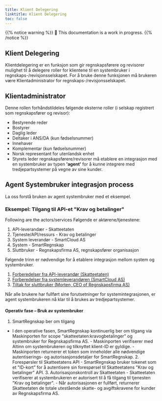 ```yaml
---
title: Klient Delegering
linktitle: Klient Delegering
toc: false
---
```


{{% notice warning %}}
🚧 This documentation is a work in progress.
{{% /notice %}}

## Klient Delegering
Klientdelegering er en funksjon som gir regnskapsførere og revisorer mulighet til å delegere roller for klientene til en systembruker i regnskaps-/revisjonsselskapet.
For å bruke denne funksjonen må brukeren være Klientadministrator for regnskaps-/revisjonsselskapet.

## Klientadministrator
Denne rollen forhåndstildeles følgende eksterne roller (i selskap registrert som regnskapsfører og revisor):

- Bestyrende reder
- Bostyrer
- Daglig leder
- Deltaker i ANS/DA (kun fødselsnummer)
- Innehaver
- Komplementar (kun fødselsnummer)
- Norsk representant for utenlandsk enhet
- Styrets leder
regnskapsførere/revisorer må etablere en integrasjon med en systembruker av typen **'agent'** for å kunne integrere med tredjepartsystemer på vegne av sine kunder.

## Agent Systembruker integrasjon process
La oss forstå bruken av agent systembruker med et eksempel.

### Eksempel: Tilgang til API-et "Krav og betalinger"
Following are the actors/services
Følgende er aktørene/tjenestene:
1. API-leverandær - Skatteetaten
2. Tjeneste/API/ressurs - Krav og betalinger
3. System leverandør - SmartCloud AS
4. System - SmartRegnskap
5. Sluttbruker - Regnskapsfirma AS, regnskapsfører organisasjon

Følgende trinn er nødvendige for å etablere integrasjon mellom system og systembruker.
1. [Forberedelser fra API-leverandør (Skatteetaten)](../../../guides/serviceowner/)
2. [Forberedelser fra systemleverandøren (SmartCloud AS)](../../../guides/systemvendor/)
3. [Tiltak for sluttbruker (Morten, CEO of Regnskapsfirma AS)](../../../guides/enduser/clientdelegation)

Når alle brukere har fullført sine forutsetninger for systemintegrasjonen, er agent systembrukeren nå klar til å brukes av tredjepartsystemer.

#### Operativ fase – Bruk av systembruker
   1. SmartRegnskap ber om tilgang
- I den operative fasen, SmartRegnskap kontinuerlig ber om tilgang via Maskinporten for scope "skatteetaten:kravogbetalinger" og systembruker for Regnskapsfirma AS.
      - Maskinporten verifiserer med Altinn om systembrukeren og tilknyttet klient-ID er gyldige.
      - Maskinporten returnerer et token som inneholder alle nødvendige autentiserings- og autorisasjonsdetaljer for SmartRegnskap.
   2. Forespørsler til Skatteetatens API
      - SmartRegnskap bruker tokenet som et "ID-kort" for å autentisere sin forespørsel til Skatteetatens "Krav og betalinger" API.
   3. Autorisasjonskontroll av Skatteetaten
       - Skatteetaten verifiserer at systembrukeren er autorisert til å få tilgang til tjenesten "Krav og betalinger".
       - Når autorisasjonen er fullført, returnerer Skatteetaten de totale utestående skatte- og avgiftskravene for kunder av Regnskapsfirma AS.
